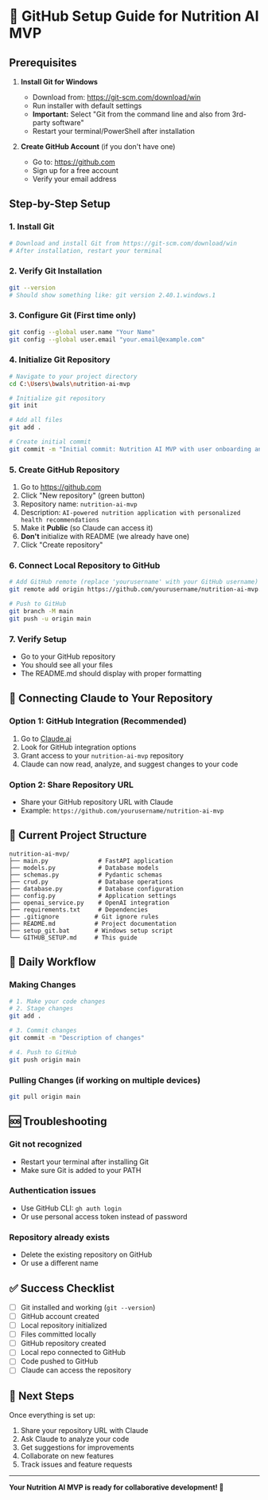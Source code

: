 # 🚀 GitHub Setup Guide for Nutrition AI MVP

## Prerequisites

1. **Install Git for Windows**
   - Download from: https://git-scm.com/download/win
   - Run installer with default settings
   - **Important:** Select "Git from the command line and also from 3rd-party software"
   - Restart your terminal/PowerShell after installation

2. **Create GitHub Account** (if you don't have one)
   - Go to: https://github.com
   - Sign up for a free account
   - Verify your email address

## Step-by-Step Setup

### 1. Install Git
```bash
# Download and install Git from https://git-scm.com/download/win
# After installation, restart your terminal
```

### 2. Verify Git Installation
```bash
git --version
# Should show something like: git version 2.40.1.windows.1
```

### 3. Configure Git (First time only)
```bash
git config --global user.name "Your Name"
git config --global user.email "your.email@example.com"
```

### 4. Initialize Git Repository
```bash
# Navigate to your project directory
cd C:\Users\bwals\nutrition-ai-mvp

# Initialize git repository
git init

# Add all files
git add .

# Create initial commit
git commit -m "Initial commit: Nutrition AI MVP with user onboarding and health profiles"
```

### 5. Create GitHub Repository
1. Go to https://github.com
2. Click "New repository" (green button)
3. Repository name: `nutrition-ai-mvp`
4. Description: `AI-powered nutrition application with personalized health recommendations`
5. Make it **Public** (so Claude can access it)
6. **Don't** initialize with README (we already have one)
7. Click "Create repository"

### 6. Connect Local Repository to GitHub
```bash
# Add GitHub remote (replace 'yourusername' with your GitHub username)
git remote add origin https://github.com/yourusername/nutrition-ai-mvp.git

# Push to GitHub
git branch -M main
git push -u origin main
```

### 7. Verify Setup
- Go to your GitHub repository
- You should see all your files
- The README.md should display with proper formatting

## 🎯 **Connecting Claude to Your Repository**

### Option 1: GitHub Integration (Recommended)
1. Go to [Claude.ai](https://claude.ai)
2. Look for GitHub integration options
3. Grant access to your `nutrition-ai-mvp` repository
4. Claude can now read, analyze, and suggest changes to your code

### Option 2: Share Repository URL
- Share your GitHub repository URL with Claude
- Example: `https://github.com/yourusername/nutrition-ai-mvp`

## 📁 **Current Project Structure**
```
nutrition-ai-mvp/
├── main.py              # FastAPI application
├── models.py            # Database models
├── schemas.py           # Pydantic schemas
├── crud.py              # Database operations
├── database.py          # Database configuration
├── config.py            # Application settings
├── openai_service.py    # OpenAI integration
├── requirements.txt     # Dependencies
├── .gitignore          # Git ignore rules
├── README.md           # Project documentation
├── setup_git.bat       # Windows setup script
└── GITHUB_SETUP.md     # This guide
```

## 🔄 **Daily Workflow**

### Making Changes
```bash
# 1. Make your code changes
# 2. Stage changes
git add .

# 3. Commit changes
git commit -m "Description of changes"

# 4. Push to GitHub
git push origin main
```

### Pulling Changes (if working on multiple devices)
```bash
git pull origin main
```

## 🆘 **Troubleshooting**

### Git not recognized
- Restart your terminal after installing Git
- Make sure Git is added to your PATH

### Authentication issues
- Use GitHub CLI: `gh auth login`
- Or use personal access token instead of password

### Repository already exists
- Delete the existing repository on GitHub
- Or use a different name

## ✅ **Success Checklist**

- [ ] Git installed and working (`git --version`)
- [ ] GitHub account created
- [ ] Local repository initialized
- [ ] Files committed locally
- [ ] GitHub repository created
- [ ] Local repo connected to GitHub
- [ ] Code pushed to GitHub
- [ ] Claude can access the repository

## 🎉 **Next Steps**

Once everything is set up:
1. Share your repository URL with Claude
2. Ask Claude to analyze your code
3. Get suggestions for improvements
4. Collaborate on new features
5. Track issues and feature requests

---

**Your Nutrition AI MVP is ready for collaborative development! 🚀**
